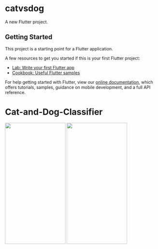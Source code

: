 # catvsdog

A new Flutter project.

## Getting Started

This project is a starting point for a Flutter application.

A few resources to get you started if this is your first Flutter project:

- [Lab: Write your first Flutter app](https://flutter.dev/docs/get-started/codelab)
- [Cookbook: Useful Flutter samples](https://flutter.dev/docs/cookbook)

For help getting started with Flutter, view our
[online documentation](https://flutter.dev/docs), which offers tutorials,
samples, guidance on mobile development, and a full API reference.
# Cat-and-Dog-Classifier


<img src="https://user-images.githubusercontent.com/85215233/153161122-69b3184f-3e9d-407c-824a-f73821b4d9b7.png" width="200" height="400">
<img src="https://user-images.githubusercontent.com/85215233/153161129-67b5818b-17c2-4814-8b78-6bed127fee98.png" width="200" height="400">
